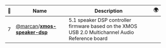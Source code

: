 |:star2: | Name | Description | 🌍|
|---|---|---|---|
|7|[@marcan](https://github.com/marcan)/[**xmos-speaker-dsp**](https://github.com/marcan/xmos-speaker-dsp)|5.1 speaker DSP controller firmware based on the XMOS USB 2.0 Multichannel Audio Reference board||

